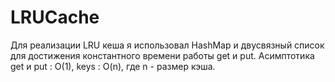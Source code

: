 # LRUCache

Для реализации LRU кеша я использовал HashMap и двусвязный список для достижения константного времени работы get и put.
Асимптотика get и put : O(1), keys : O(n), где n - размер кэша.
